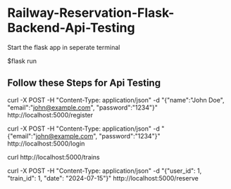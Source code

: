 # Railway-Reservation-Flask-Backend-Api-Testing

Start the flask app in seperate terminal

$flask run

## Follow these Steps for Api Testing

curl -X POST -H "Content-Type: application/json" -d "{\"name\":\"John Doe\", \"email\":\"john@example.com\", \"password\":\"1234\"}" http://localhost:5000/register

curl -X POST -H "Content-Type: application/json" -d "{\"email\":\"john@example.com\", \"password\":\"1234\"}" http://localhost:5000/login

curl http://localhost:5000/trains

curl -X POST -H "Content-Type: application/json" -d "{\"user_id\": 1, \"train_id\": 1, \"date\": \"2024-07-15\"}" http://localhost:5000/reserve
